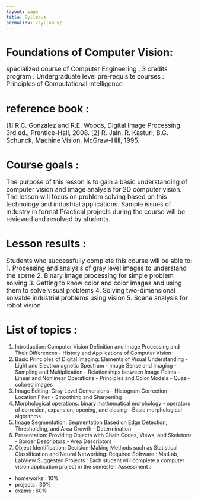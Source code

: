 ```yaml
---
layout: page
title: Syllabus
permalink: /syllabus/
---
```


<h1>Foundations of Computer Vision:</h1>

<p>
<big>
specialized course of Computer Engineering , 3 credits
program : Undergraduate level
pre-requisite courses : Principles of Computational intelligence
</big>
</p>

<h1>reference book :</h1> 
<p>
<big>
[1] R.C. Gonzalez and R.E. Woods, Digital Image Processing. 3rd ed., Prentice-Hall, 2008.
[2] R. Jain, R. Kasturi, B.G. Schunck, Machine Vision. McGraw-Hill, 1995.
</big>
</p>
<h1>Course goals :</h1>
<p>
<big>
The purpose of this lesson is to gain a basic understanding of computer vision and image
analysis for 2D computer vision.
The lesson will focus on problem solving based on this technology and industrial
applications. Sample issues of industry in format
Practical projects during the course will be reviewed and resolved by students.
</big>
</p>
<h1>Lesson results :</h1>
<p>
<big>
Students who successfully complete this course will be able to:
1. Processing and analysis of gray level images to understand the scene
2. Binary image processing for simple problem solving
3. Getting to know color and color images and using them to solve visual problems
4. Solving two-dimensional solvable industrial problems using vision
5. Scene analysis for robot vision
</big>
</p>
<h1>List of topics :</h1>

1. Introduction: Computer Vision Definition and Image Processing and Their Differences - History and Applications of Computer Vision
2. Basic Principles of Digital Imaging: Elements of Visual Understanding - Light and Electromagnetic Spectrum - Image Sense and Imaging -
Sampling and Multiplication - Relationships between Image Points - Linear and Nonlinear Operations - Principles and Color Models -
Quasi-colored images
3. Image Editing: Gray Level Conversions - Histogram Correction - Location Filter - Smoothing and Sharpening
4. Morphological operations: binary mathematical morphology - operators of corrosion, expansion, opening, and closing - Basic morphological algorithms
5. Image Segmentation: Segmentation Based on Edge Detection, Thresholding, and Area Growth - Determination
6. Presentation: Providing Objects with Chain Codes, Views, and Skeletons - Border Descriptors - Area Descriptors
7. Object Identification: Decision-Making Methods such as Statistical Classification and Neural Networking.
Required Software : MatLab, LabView
Suggested Projects : 
Each student will complete a computer vision application project in the semester.
Assessment :
- homeworks : 10%
- projects : 30%
- exams : 60%